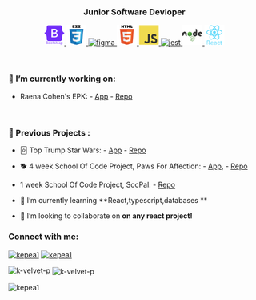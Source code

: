 


<h3 align="center">Junior Software Devloper</h3>
<p align="center"> <a href="https://getbootstrap.com" target="_blank" rel="noreferrer"> <img src="https://raw.githubusercontent.com/devicons/devicon/master/icons/bootstrap/bootstrap-plain-wordmark.svg" alt="bootstrap" width="40" height="40"/> </a> <a href="https://www.w3schools.com/css/" target="_blank" rel="noreferrer"> <img src="https://raw.githubusercontent.com/devicons/devicon/master/icons/css3/css3-original-wordmark.svg" alt="css3" width="40" height="40"/> </a> <a href="https://www.figma.com/" target="_blank" rel="noreferrer"> <img src="https://www.vectorlogo.zone/logos/figma/figma-icon.svg" alt="figma" width="40" height="40"/> </a> <a href="https://www.w3.org/html/" target="_blank" rel="noreferrer"> <img src="https://raw.githubusercontent.com/devicons/devicon/master/icons/html5/html5-original-wordmark.svg" alt="html5" width="40" height="40"/> </a> <a href="https://developer.mozilla.org/en-US/docs/Web/JavaScript" target="_blank" rel="noreferrer"> <img src="https://raw.githubusercontent.com/devicons/devicon/master/icons/javascript/javascript-original.svg" alt="javascript" width="40" height="40"/> </a> <a href="https://jestjs.io" target="_blank" rel="noreferrer"> <img src="https://www.vectorlogo.zone/logos/jestjsio/jestjsio-icon.svg" alt="jest" width="40" height="40"/> </a> <a href="https://nodejs.org" target="_blank" rel="noreferrer"> <img src="https://raw.githubusercontent.com/devicons/devicon/master/icons/nodejs/nodejs-original-wordmark.svg" alt="nodejs" width="40" height="40"/> </a> <a href="https://reactjs.org/" target="_blank" rel="noreferrer"> <img src="https://raw.githubusercontent.com/devicons/devicon/master/icons/react/react-original-wordmark.svg" alt="react" width="40" height="40"/> </a> </p>

<br>

<h3 align="left"> 🔭 I’m currently working on:</h3>
 
- Raena Cohen's EPK: - [App](https://raena-cohen-epk.vercel.app/)  - [Repo](https://github.com/K-velvet-P/Raena-Cohen-EPK)
<br>
 
<h3 align="left">🔄 Previous Projects :</h3>

-  🃟 Top Trump Star Wars: - [App](https://top-trump-star-wars.vercel.app/)  - [Repo](https://github.com/K-velvet-P/TopTrumpStarWars)

-  🐕 4 week School Of Code Project, Paws For Affection: - [App](https://pawsforaffection.netlify.app/),  - [Repo](https://github.com/K-velvet-P/TheHackitectsFinalProjects)

-  1 week School Of Code Project, SocPal: - [Repo](https://github.com/K-velvet-P/School-of-Code-1-Week-Project-Socpal-frontend)

  
- 🌱 I’m currently learning **React,typescript,databases **

- 👯 I’m looking to collaborate on **on any react project!**

<!-- - 🤝 I’m looking for help with [http.](http.) -->

<h3 align="left">Connect with me:</h3>
<p align="left">
<a href="https://codepen.io/kepea1" target="blank"><img align="center" src="https://raw.githubusercontent.com/rahuldkjain/github-profile-readme-generator/master/src/images/icons/Social/codepen.svg" alt="kepea1" height="30" width="40" /></a>
<!-- <a href="https://linkedin.com/in/kepea1-749533267" target="blank"><img align="center" src="https://raw.githubusercontent.com/rahuldkjain/github-profile-readme-generator/master/src/images/icons/Social/linked-in-alt.svg" alt="k vp" height="30" width="40" /></a> -->
<a href="https://codesandbox.com/kepea1" target="blank"><img align="center" src="https://raw.githubusercontent.com/rahuldkjain/github-profile-readme-generator/master/src/images/icons/Social/codesandbox.svg" alt="kepea1" height="30" width="40" /></a>
</p>

<p><img align="left" src="https://github-readme-stats.vercel.app/api/top-langs?username=kepea1&show_icons=true&locale=en&layout=compact" alt="k-velvet-p" /></p>

<p>&nbsp;<img align="center" src="https://github-readme-stats.vercel.app/api?username=kepea1&show_icons=true&theme=synthwave&locale=en" alt="k-velvet-p" /></p>

<p><img align="center" src="https://github-readme-streak-stats.herokuapp.com/?user=kepea1&" alt="kepea1" /></p>


